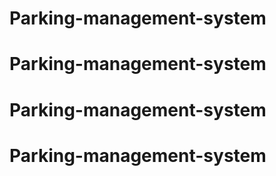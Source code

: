 # Parking-management-system
# Parking-management-system
# Parking-management-system
# Parking-management-system
